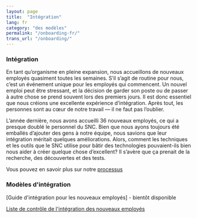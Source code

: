 ```yaml
---
layout: page
title:  "Intégration"
lang: fr
category: "des modèles"
permalink: "/onboarding-fr/"
trans_url: "/onboarding/"
---
```


### Intégration

En tant qu’organisme en pleine expansion, nous accueillons de nouveaux employés quasiment toutes les semaines. S’il s’agit de routine pour nous, c’est un événement unique pour les employés qui commencent. Un nouvel emploi peut être stressant, et la décision de garder son poste ou de passer à autre chose se prend souvent lors des premiers jours. Il est donc essentiel que nous créions une excellente expérience d’intégration. Après tout, les personnes sont au cœur de notre travail — il ne faut pas l’oublier.

L’année dernière, nous avons accueilli 36 nouveaux employés, ce qui a presque doublé le personnel du SNC. Bien que nous ayons toujours été emballés d’ajouter des gens à notre équipe, nous savions que leur intégration méritait quelques améliorations. Alors, comment les techniques et les outils que le SNC utilise pour bâtir des technologies pouvaient-ils bien nous aider à créer quelque chose d’excellent? Il s’avère que ça prenait de la recherche, des découvertes et des tests.

Vous pouvez en savoir plus sur notre [processus](https://numerique.canada.ca/2019/07/29/faire-une-bonne-premi%C3%A8re-impression-lint%C3%A9gration-cest-important/)

### Modèles d'intégration

[Guide d'intégration pour les nouveaux employés] - bientôt disponible

[Liste de contrôle de l'intégration des nouveaux employés](https://docs.google.com/document/d/1_tarR1feFhRViwO1Aq48gFciXhMibwYvUMx2S3WKWsI/edit?usp=sharing)
